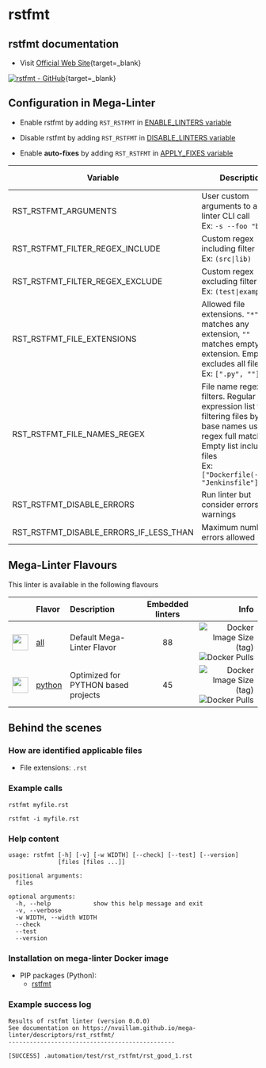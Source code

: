 <!-- markdownlint-disable MD033 MD041 -->
<!-- Generated by .automation/build.py, please do not update manually -->
# rstfmt

## rstfmt documentation

- Visit [Official Web Site](https://github.com/dzhu/rstfmt#readme){target=_blank}

[![rstfmt - GitHub](https://gh-card.dev/repos/dzhu/rstfmt.svg?fullname=)](https://github.com/dzhu/rstfmt){target=_blank}

## Configuration in Mega-Linter

- Enable rstfmt by adding `RST_RSTFMT` in [ENABLE_LINTERS variable](https://nvuillam.github.io/mega-linter/configuration/#activation-and-deactivation)
- Disable rstfmt by adding `RST_RSTFMT` in [DISABLE_LINTERS variable](https://nvuillam.github.io/mega-linter/configuration/#activation-and-deactivation)

- Enable **auto-fixes** by adding `RST_RSTFMT` in [APPLY_FIXES variable](https://nvuillam.github.io/mega-linter/configuration/#apply-fixes)

| Variable | Description | Default value |
| ----------------- | -------------- | -------------- |
| RST_RSTFMT_ARGUMENTS | User custom arguments to add in linter CLI call<br/>Ex: `-s --foo "bar"` |  |
| RST_RSTFMT_FILTER_REGEX_INCLUDE | Custom regex including filter<br/>Ex: `(src\|lib)` | Include every file |
| RST_RSTFMT_FILTER_REGEX_EXCLUDE | Custom regex excluding filter<br/>Ex: `(test\|examples)` | Exclude no file |
| RST_RSTFMT_FILE_EXTENSIONS | Allowed file extensions. `"*"` matches any extension, `""` matches empty extension. Empty list excludes all files<br/>Ex: `[".py", ""]` | `[".rst"]` |
| RST_RSTFMT_FILE_NAMES_REGEX | File name regex filters. Regular expression list for filtering files by their base names using regex full match. Empty list includes all files<br/>Ex: `["Dockerfile(-.+)?", "Jenkinsfile"]` | Include every file |
| RST_RSTFMT_DISABLE_ERRORS | Run linter but consider errors as warnings | `true` |
| RST_RSTFMT_DISABLE_ERRORS_IF_LESS_THAN | Maximum number of errors allowed | `0` |

## Mega-Linter Flavours

This linter is available in the following flavours

| <!-- --> | Flavor | Description | Embedded linters | Info |
| :------: | :----- | :---------- | :--------------: | ---: |
| <img src="https://github.com/nvuillam/mega-linter/raw/master/docs/assets/images/mega-linter-square.png" alt="" height="32px" class="megalinter-icon"></a> | [all](https://nvuillam.github.io/mega-linter/supported-linters/) | Default Mega-Linter Flavor | 88 | ![Docker Image Size (tag)](https://img.shields.io/docker/image-size/nvuillam/mega-linter/v4) ![Docker Pulls](https://img.shields.io/docker/pulls/nvuillam/mega-linter) |
| <img src="https://github.com/nvuillam/mega-linter/raw/master/docs/assets/icons/python.ico" alt="" height="32px" class="megalinter-icon"></a> | [python](https://nvuillam.github.io/mega-linter/flavors/python/) | Optimized for PYTHON based projects | 45 | ![Docker Image Size (tag)](https://img.shields.io/docker/image-size/nvuillam/mega-linter-python/v4) ![Docker Pulls](https://img.shields.io/docker/pulls/nvuillam/mega-linter-python) |

## Behind the scenes

### How are identified applicable files

- File extensions: `.rst`

<!-- markdownlint-disable -->
<!-- /* cSpell:disable */ -->

### Example calls

```shell
rstfmt myfile.rst
```

```shell
rstfmt -i myfile.rst
```


### Help content

```shell
usage: rstfmt [-h] [-v] [-w WIDTH] [--check] [--test] [--version]
              [files [files ...]]

positional arguments:
  files

optional arguments:
  -h, --help            show this help message and exit
  -v, --verbose
  -w WIDTH, --width WIDTH
  --check
  --test
  --version
```

### Installation on mega-linter Docker image

- PIP packages (Python):
  - [rstfmt](https://pypi.org/project/rstfmt)

### Example success log

```shell
Results of rstfmt linter (version 0.0.0)
See documentation on https://nvuillam.github.io/mega-linter/descriptors/rst_rstfmt/
-----------------------------------------------

[SUCCESS] .automation/test/rst_rstfmt/rst_good_1.rst
    

```
